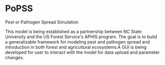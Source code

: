 # PoPSS
Pest or Pathogen Spread Simulation

This model is being established as a partnership between NC State University and the US Forest Service's APHIS program. The goal is to build a generalizable framework for modeling pest and pathogen spread and introduction in both forest and agricultural ecosystems.A GUI is being developed for user to interact with the model for data upload and parameter changes.
